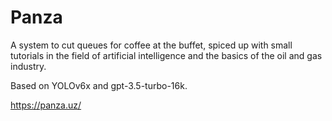 # Panza

А system to cut queues for coffee at the buffet, spiced up with small tutorials in the field of artificial intelligence and the basics of the oil and gas industry.

Вased on YOLOv6x and gpt-3.5-turbo-16k.

https://panza.uz/

